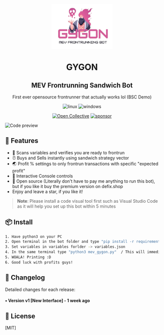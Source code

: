 <div align="center">
  <img src="gygon.png" width="200"/>
  <h1>GYGON</h1>
  <h2>MEV Frontrunning Sandwich Bot</h2>
  <p>First ever opensource frontrunner that actually works lol (BSC Demo)</p>
  
  
<p align="center">
  <img src="https://img.shields.io/badge/Linux-FCC624?style=for-the-badge&logo=linux&logoColor=black" alt="linux" />
  <img src="https://img.shields.io/badge/Windows-0078D6?style=for-the-badge&logo=windows&logoColor=white" alt="windows" />
</p>

  
  
  [![Open Collective](https://img.shields.io/opencollective/backers/fakerjs)](https://opencollective.com/fakerjs#section-contributors)
  [![sponsor](https://img.shields.io/opencollective/all/fakerjs?label=sponsors)](https://opencollective.com/fakerjs)
  
</div>

![Code preview](defixinfographic.png)

## 🚀 Features

- 💌 Scans variables and verifies you are ready to frontrun
- ⏰ Buys and Sells instantly using sandwich strategy vector
- 🌏 Profit % settings to only frontrun transactions with specific "expected profit"
- 💸 Interactive Console controls
- 💸 Open source (Literally don't have to pay me anything to run this bot), but if you like it buy the premium version on defix.shop
- Enjoy and leave a star, if you like it!

> **Note**: Please install a code visual tool first such as Visual Studio Code as it will help you set up this bot within 5 minutes

## 📦 Install

```bash
1. Have python3 on your PC
2. Open terminal in the bot folder and type "pip install -r requirements.txt" / this will install all modules required to run the bot
3. Set variables in variables forlder -> variables.json
4. In the same terminal type "python3 mev_gygon.py"  / This will immediately run the bot so make sure you set all your variables in the previous step
5. WOALA! Printing :D
6. Good luck with profits guys!
```

## 📝 Changelog

Detailed changes for each release:

#### • Version v1 [New Interface] - 1 week ago

## 🔑 License

[MIT]
